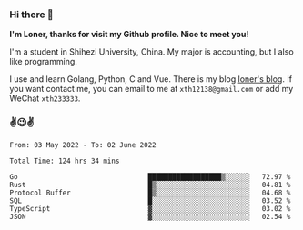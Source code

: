 ### Hi there 👋️

**I'm Loner, thanks for visit my Github profile. Nice to meet you!**

I'm a student in Shihezi University, China. My major is accounting, but I also like programming.

I use and learn Golang, Python, C and Vue. There is my blog [loner's blog](https://www.loner1024.top).  If you want contact me, you can email to me at `xth12138@gmail.com` or add my WeChat `xth233333`.

### ✌️😉✌️

<!--START_SECTION:waka-->

```text
From: 03 May 2022 - To: 02 June 2022

Total Time: 124 hrs 34 mins

Go                                ██████████████████▒░░░░░░   72.97 %
Rust                              █▒░░░░░░░░░░░░░░░░░░░░░░░   04.81 %
Protocol Buffer                   █▒░░░░░░░░░░░░░░░░░░░░░░░   04.68 %
SQL                               █░░░░░░░░░░░░░░░░░░░░░░░░   03.52 %
TypeScript                        ▓░░░░░░░░░░░░░░░░░░░░░░░░   03.02 %
JSON                              ▓░░░░░░░░░░░░░░░░░░░░░░░░   02.54 %
```

<!--END_SECTION:waka-->



